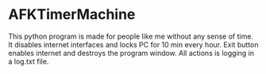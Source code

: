 # AFKTimerMachine
This python program is made for people like me without any sense of time.
It disables internet interfaces and locks PC for 10 min every hour.
Exit button enables internet and destroys the program window.
All actions is logging in a log.txt file.
